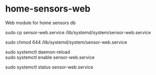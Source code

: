 # home-sensors-web
Web module for home sensors db  

sudo cp sensor-web.service /lib/systemd/system/sensor-web.service  

sudo chmod 644 /lib/systemd/system/sensor-web.service  

sudo systemctl daemon-reload  
sudo systemctl enable sensor-web.service  

sudo systemctl status sensor-web.service   
